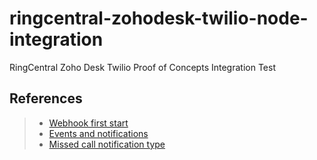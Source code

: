 # ringcentral-zohodesk-twilio-node-integration

RingCentral Zoho Desk Twilio Proof of Concepts Integration Test

## References

> * [Webhook first start](https://developers.ringcentral.com/guide/notifications/webhooks/quick-start)
> * [Events and notifications](https://developers.ringcentral.com/api-reference/Subscriptions/listSubscriptions)
> * [Missed call notification type](https://developers.ringcentral.com/api-reference/Extension-Telephony-Sessions-Event)
